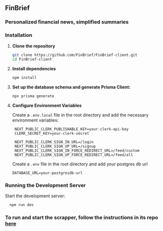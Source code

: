 ## FinBrief

### Personalized financial news, simplified summaries

### Installation

1. **Clone the repository**

   ```bash
   git clone https://github.com/FinBrief/FinBrief-client.git
   cd FinBrief-client
   ```

2. **Install dependencies**

   ```bash
   npm install
   ```
   
3. **Set up the database schema and generate Prisma Client:**

   ```bash
   npx prisma generate
   ```

4. **Configure Environment Variables**

   Create a `.env.local` file in the root directory and add the necessary environment variables:

   ```env
    NEXT_PUBLIC_CLERK_PUBLISHABLE_KEY=your-clerk-api-key
    CLERK_SECRET_KEY=your-clerk-secret
    
    NEXT_PUBLIC_CLERK_SIGN_IN_URL=/login
    NEXT_PUBLIC_CLERK_SIGN_UP_URL=/signup
    NEXT_PUBLIC_CLERK_SIGN_IN_FORCE_REDIRECT_URL=/feed/custom
    NEXT_PUBLIC_CLERK_SIGN_UP_FORCE_REDIRECT_URL=/feed/all
   ```
   Create a `.env` file in the root directory and add your postgres db url

   ```env
   DATABASE_URL=your-postgresdb-url
   ```

### Running the Development Server

Start the development server:

```bash
  npm run dev
```

### To run and start the scrapper, follow the instructions in its repo [here](https://github.com/FinBrief/Scrapper)